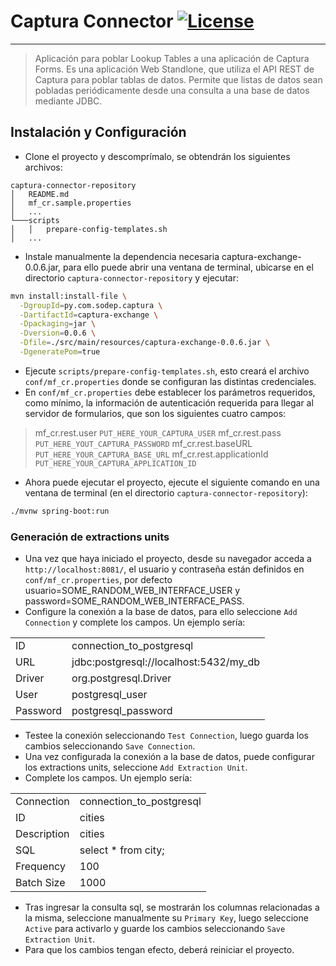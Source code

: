 # Captura Connector [![License](https://img.shields.io/badge/License-Apache%202.0-blue.svg)](https://opensource.org/licenses/Apache-2.0)
---
> Aplicación para poblar Lookup Tables a una aplicación de Captura Forms.
> Es una aplicación Web Standlone, que utiliza el API REST de Captura para poblar tablas de datos.
>Permite que listas de datos sean pobladas periódicamente desde una consulta a una base de datos mediante JDBC.
## Instalación y Configuración
* Clone el proyecto y descomprímalo, se obtendrán los siguientes archivos:
```
captura-connector-repository
│   README.md
│   mf_cr.sample.properties   
│   ...
└───scripts
│   │   prepare-config-templates.sh
│   ...
```
* Instale manualmente la dependencia necesaria captura-exchange-0.0.6.jar, para ello puede abrir una ventana de terminal, ubicarse en el directorio `captura-connector-repository` y ejecutar:
```sh
mvn install:install-file \
  -DgroupId=py.com.sodep.captura \
  -DartifactId=captura-exchange \
  -Dpackaging=jar \
  -Dversion=0.0.6 \
  -Dfile=./src/main/resources/captura-exchange-0.0.6.jar \
  -DgeneratePom=true
```
* Ejecute `scripts/prepare-config-templates.sh`, esto creará el archivo `conf/mf_cr.properties` donde se configuran las distintas credenciales.
* En `conf/mf_cr.properties` debe establecer los parámetros requeridos, como mínimo, la información de autenticación requerida para llegar al servidor de formularios, que son los siguientes cuatro campos:

> mf_cr.rest.user `PUT_HERE_YOUR_CAPTURA_USER`
mf_cr.rest.pass `PUT_HERE_YOUT_CAPTURA_PASSWORD`
mf_cr.rest.baseURL `PUT_HERE_YOUR_CAPTURA_BASE_URL`
mf_cr.rest.applicationId `PUT_HERE_YOUR_CAPTURA_APPLICATION_ID`

* Ahora puede ejecutar el proyecto, ejecute el siguiente comando en una ventana de terminal (en el directorio `captura-connector-repository`):
```sh
./mvnw spring-boot:run
```
### Generación de extractions units
* Una vez que haya iniciado el proyecto, desde su navegador acceda a `http://localhost:8081/`, el usuario y contraseña están definidos en `conf/mf_cr.properties`, por defecto usuario=SOME_RANDOM_WEB_INTERFACE_USER y password=SOME_RANDOM_WEB_INTERFACE_PASS.
* Configure la conexión a la base de datos, para ello seleccione `Add Connection` y complete los campos. Un ejemplo sería:

| | |
| ------ | ------ |
| ID | connection_to_postgresql |
| URL| jdbc:postgresql://localhost:5432/my_db |
| Driver | org.postgresql.Driver |
| User | postgresql_user |
| Password | postgresql_password |
* Testee la conexión seleccionando  `Test Connection`, luego guarda los cambios seleccionando `Save Connection`.
* Una vez configurada la conexión a la base de datos, puede configurar los extractions units, seleccione `Add Extraction Unit`.
* Complete los campos. Un ejemplo sería:

| | |
| ------ | ------ |
| Connection | connection_to_postgresql |
| ID| cities |
| Description | cities |
| SQL | select * from city; |
| Frequency | 100 |
| Batch Size | 1000 |
* Tras ingresar la consulta sql, se mostrarán los columnas relacionadas a la misma, seleccione manualmente su `Primary Key`, luego seleccione `Active` para activarlo y guarde los cambios seleccionando `Save Extraction Unit`.
* Para que los cambios tengan efecto, deberá reiniciar el proyecto.



